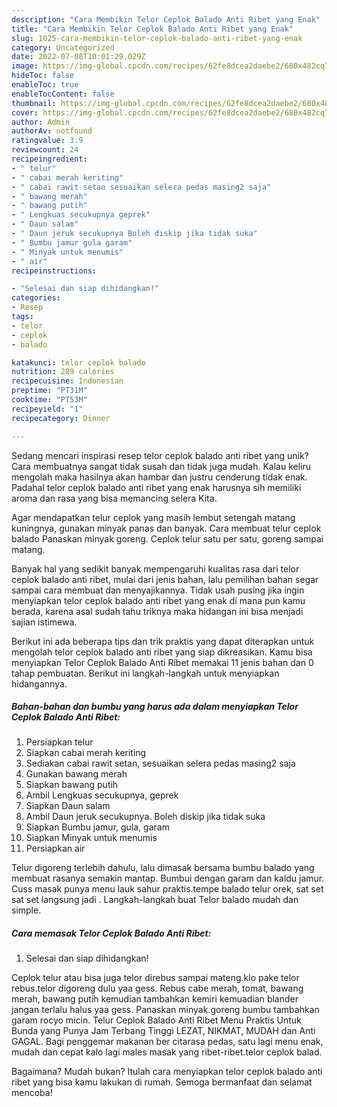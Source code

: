 ```yaml
---
description: "Cara Membikin Telor Ceplok Balado Anti Ribet yang Enak"
title: "Cara Membikin Telor Ceplok Balado Anti Ribet yang Enak"
slug: 1025-cara-membikin-telor-ceplok-balado-anti-ribet-yang-enak
category: Uncategorized
date: 2022-07-08T10:01:29.029Z
image: https://img-global.cpcdn.com/recipes/62fe8dcea2daebe2/680x482cq70/telor-ceplok-balado-anti-ribet-foto-resep-utama.jpg
hideToc: false
enableToc: true
enableTocContent: false
thumbnail: https://img-global.cpcdn.com/recipes/62fe8dcea2daebe2/680x482cq70/telor-ceplok-balado-anti-ribet-foto-resep-utama.jpg
cover: https://img-global.cpcdn.com/recipes/62fe8dcea2daebe2/680x482cq70/telor-ceplok-balado-anti-ribet-foto-resep-utama.jpg
author: Admin
authorAv: notfound
ratingvalue: 3.9
reviewcount: 24
recipeingredient:
- " telur"
- " cabai merah keriting"
- " cabai rawit setan sesuaikan selera pedas masing2 saja"
- " bawang merah"
- " bawang putih"
- " Lengkuas secukupnya geprek"
- " Daun salam"
- " Daun jeruk secukupnya Boleh diskip jika tidak suka"
- " Bumbu jamur gula garam"
- " Minyak untuk menumis"
- " air"
recipeinstructions:

- "Selesai dan siap dihidangkan!"
categories:
- Resep
tags:
- telor
- ceplok
- balado

katakunci: telor ceplok balado 
nutrition: 289 calories
recipecuisine: Indonesian
preptime: "PT31M"
cooktime: "PT53M"
recipeyield: "1"
recipecategory: Dinner

---
```





Sedang mencari inspirasi resep telor ceplok balado anti ribet yang unik? Cara membuatnya sangat tidak susah dan tidak juga mudah. Kalau keliru mengolah maka hasilnya akan hambar dan justru cenderung tidak enak. Padahal telor ceplok balado anti ribet yang enak harusnya sih memiliki aroma dan rasa yang bisa memancing selera Kita.





Agar mendapatkan telur ceplok yang masih lembut setengah matang kuningnya, gunakan minyak panas dan banyak. Cara membuat telur ceplok balado Panaskan minyak goreng. Ceplok telur satu per satu, goreng sampai matang.

Banyak hal yang sedikit banyak mempengaruhi kualitas rasa dari telor ceplok balado anti ribet, mulai dari jenis bahan, lalu pemilihan bahan segar sampai cara membuat dan menyajikannya. Tidak usah pusing jika ingin menyiapkan telor ceplok balado anti ribet yang enak di mana pun kamu berada, karena asal sudah tahu triknya maka hidangan ini bisa menjadi sajian istimewa.






Berikut ini ada beberapa tips dan trik praktis yang dapat diterapkan untuk mengolah telor ceplok balado anti ribet yang siap dikreasikan. Kamu bisa menyiapkan Telor Ceplok Balado Anti Ribet memakai 11 jenis bahan dan 0 tahap pembuatan. Berikut ini langkah-langkah untuk menyiapkan hidangannya.

<!--inarticleads1-->

##### Bahan-bahan dan bumbu yang harus ada dalam menyiapkan Telor Ceplok Balado Anti Ribet:

1. Persiapkan  telur
1. Siapkan  cabai merah keriting
1. Sediakan  cabai rawit setan, sesuaikan selera pedas masing2 saja
1. Gunakan  bawang merah
1. Siapkan  bawang putih
1. Ambil  Lengkuas secukupnya, geprek
1. Siapkan  Daun salam
1. Ambil  Daun jeruk secukupnya. Boleh diskip jika tidak suka
1. Siapkan  Bumbu jamur, gula, garam
1. Siapkan  Minyak untuk menumis
1. Persiapkan  air


Telur digoreng terlebih dahulu, lalu dimasak bersama bumbu balado yang membuat rasanya semakin mantap. Bumbui dengan garam dan kaldu jamur. Cuss masak punya menu lauk sahur praktis.tempe balado telur orek, sat set sat set langsung jadi . Langkah-langkah buat Telor balado mudah dan simple. 

<!--inarticleads2-->

##### Cara memasak Telor Ceplok Balado Anti Ribet:


1. Selesai dan siap dihidangkan!

Ceplok telur atau bisa juga telor direbus sampai mateng.klo pake telor rebus.telor digoreng dulu yaa gess. Rebus cabe merah, tomat, bawang merah, bawang putih kemudian tambahkan kemiri kemuadian blander jangan terlalu halus yaa gess. Panaskan minyak.goreng bumbu tambahkan garam rocyo micin. Telur Ceplok Balado Anti Ribet Menu Praktis Untuk Bunda yang Punya Jam Terbang Tinggi LEZAT, NIKMAT, MUDAH dan Anti GAGAL. Bagi penggemar makanan ber citarasa pedas, satu lagi menu enak, mudah dan cepat kalo lagi males masak yang ribet-ribet.telor ceplok balad. 

Bagaimana? Mudah bukan? Itulah cara menyiapkan telor ceplok balado anti ribet yang bisa kamu lakukan di rumah. Semoga bermanfaat dan selamat mencoba!
